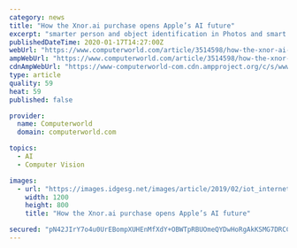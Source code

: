 ```yaml
---
category: news
title: "How the Xnor.ai purchase opens Apple’s AI future"
excerpt: "smarter person and object identification in Photos and smart object recognition in ARKit. Another place where Apple may be able to make a difference is in CCTV video, improving playback and person ..."
publishedDateTime: 2020-01-17T14:27:00Z
webUrl: "https://www.computerworld.com/article/3514598/how-the-xnor-ai-purchase-opens-apple-s-ai-future.html"
ampWebUrl: "https://www.computerworld.com/article/3514598/how-the-xnor-ai-purchase-opens-apple-s-ai-future.amp.html"
cdnAmpWebUrl: "https://www-computerworld-com.cdn.ampproject.org/c/s/www.computerworld.com/article/3514598/how-the-xnor-ai-purchase-opens-apple-s-ai-future.amp.html"
type: article
quality: 59
heat: 59
published: false

provider:
  name: Computerworld
  domain: computerworld.com

topics:
  - AI
  - Computer Vision

images:
  - url: "https://images.idgesg.net/images/article/2019/02/iot_internet_of_things_lifestyle_connected_appliances_by_elenabs_gettyimages-1018211724_2400x1600-100788445-large.jpg"
    width: 1200
    height: 800
    title: "How the Xnor.ai purchase opens Apple’s AI future"

secured: "pN42JIrY7o4u0UrEBompXUHEnMfXdY+OBWTpRBUOmeQYDwHoRgAkKSMG7DRCCLViGWBwoW6Xic9DbL6BO/KjuxuH4KPkbmGtqS1bE8DumvAXvitG0V8abfHgTV2JtW1Rr7KhlAMDMDWdxhqJKutlBl4piROpw+aN0JtVYR8vDOB+9gClweF6Cmb7BGLEo6NInY8kqJeLnRpE6fIcVnpIFh1VQiDfMuXYuBfuTRNyPPMLLaBikLKzTKkPKlribrPNz1x8KMNbJxR7YwaO4Q9/TaLaeFKjMpAk8wrCHs7mnDU9vDxuE8V/tackhInF5272;tC0pvonoi+jfSXHV6sNXWw=="
---
```


